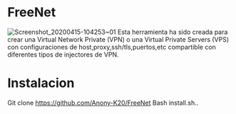 # FreeNet

![Screenshot_20200415-104253~01](https://user-images.githubusercontent.com/63724386/79358703-304be400-7f07-11ea-81ec-62849e97d800.png)
Esta herramienta ha sido creada para crear una Virtual Network Private (VPN) o una Virtual Private Servers (VPS) con configuraciones de host,proxy,ssh/tls,puertos,etc compartible con diferentes tipos de injectores de VPN.

# Instalacion
Git clone https://github.com/Anony-K20/FreeNet
Bash install.sh..
